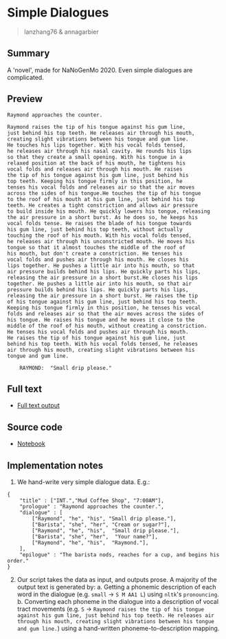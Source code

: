 # Simple Dialogues

> lanzhang76 & annagarbier


## Summary
A 'novel', made for NaNoGenMo 2020. Even simple dialogues are complicated.


## Preview

```
Raymond approaches the counter.

Raymond raises the tip of his tongue against his gum line,
just behind his top teeth. He releases air through his mouth,
creating slight vibrations between his tongue and gum line.
He touches his lips together. With his vocal folds tensed,
he releases air through his nasal cavity. He rounds his lips
so that they create a small opening. With his tongue in a
relaxed position at the back of his mouth, he tightens his
vocal folds and releases air through his mouth. He raises
the tip of his tongue against his gum line, just behind his
top teeth. Keeping his tongue firmly in this position, he
tenses his vocal folds and releases air so that the air moves
across the sides of his tongue.He touches the tip of his tongue
to the roof of his mouth at his gum line, just behind his top
teeth. He creates a tight constriction and allows air pressure
to build inside his mouth. He quickly lowers his tongue, releasing
the air pressure in a short burst. As he does so, he keeps his
vocal folds tense. He raises the blade of his tongue towards
his gum line, just behind his top teeth, without actually
touching the roof of his mouth. With his vocal folds tensed,
he releases air through his unconstricted mouth. He moves his
tongue so that it almost touches the middle of the roof of
his mouth, but don't create a constriction. He tenses his
vocal folds and pushes air through his mouth. He closes his
lips together. He pushes a little air into his mouth, so that
air pressure builds behind his lips. He quickly parts his lips,
releasing the air pressure in a short burst.He closes his lips
together. He pushes a little air into his mouth, so that air
pressure builds behind his lips. He quickly parts his lips,
releasing the air pressure in a short burst. He raises the tip
of his tongue against his gum line, just behind his top teeth.
Keeping his tongue firmly in this position, he tenses his vocal
folds and releases air so that the air moves across the sides of
his tongue. He raises his tongue and he moves it close to the
middle of the roof of his mouth, without creating a constriction.
He tenses his vocal folds and pushes air through his mouth.
He raises the tip of his tongue against his gum line, just
behind his top teeth. With his vocal folds tensed, he releases
air through his mouth, creating slight vibrations between his
tongue and gum line.

    RAYMOND:  "Small drip please."
```


## Full text
* [Full text output](https://raw.githubusercontent.com/annagarbier/simple_dialogues/master/novel.txt)


## Source code
* [Notebook](https://github.com/annagarbier/simple_dialogues/blob/master/generate.ipynb)


## Implementation notes

1. We hand-write very simple dialogue data. E.g.:

```
{
    "title" : ["INT.","Mud Coffee Shop", "7:00AM"],
    "prologue" : "Raymond approaches the counter.",
    "dialogue" : [
        ["Raymond", "he", "his", "Small drip please."],
        ["Barista", "she", "her", "Cream or sugar?"],
        ["Raymond", "he", "his",  "Small drip please."],
        ["Barista", "she", "her",  "Your name?"],
        ["Raymond", "he", "his",  "Raymond."],
    ],
    "epilogue" : "The barista nods, reaches for a cup, and begins his order."
}
```

2. Our script takes the data as input, and outputs prose. A majority of the output text is generated by:
    a. Getting a phonemic description of each word in the dialogue (e.g. `small` -> `S M AA1 L`) using `nltk`'s `pronouncing`. 
    b. Converting each phoneme in the dialogue into a description of vocal tract movements (e.g. `S` -> `Raymond raises the tip of his tongue against his gum line, just behind his top teeth. He releases air through his mouth, creating slight vibrations between his tongue and gum line.`) using a hand-written phoneme-to-description mapping.